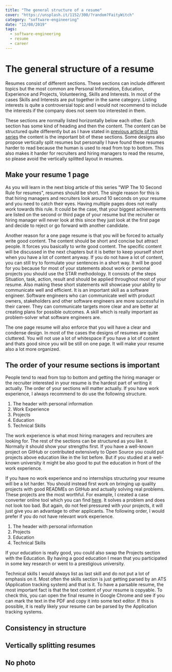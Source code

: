 ```yaml
---
title: "The general structure of a resume"
cover: "https://unsplash.it/1152/300/?random?FaityWitch"
category: "software-engineering"
date: "12/08/2019"
tags:
  - software-engineering
  - resume
  - career
---
```


# The general structure of a resume

Resumes consist of different sections. These sections can include different topics but the most common are Personal Information, Education, Experience and Projects, Volunteering, Skills and Interests. In most of the cases Skills and Interests are put together in the same category. Listing interests is quite a controversial topic and I would not recommend to include the interests if the company does not seem too interested in them.

These sections are normally listed horizontally below each other. Each section has some kind of heading and then the content. The content can be structured quite differently but as I have stated in [previous article of this series](/the-ultimate-guide-writing-a-software-engineer-resume/) the content is the important bit of these sections. Some designs also propose vertically split resumes but personally I have found these resumes harder to read because the human is used to read from top to bottom. This also makes it harder for recruiters and hiring managers to read the resume, so please avoid the vertically splitted layout in resumes.

## Make your resume 1 page

As you will learn in the next blog article of this series "WIP The 10 Second Rule for resumes", resumes should be short. The single reason for this is that hiring managers and recruiters look around 10 seconds on your resume and you need to catch their eyes. Having multiple pages does not really work towards this rule. It could be the case, that your biggest achievements are listed on the second or third page of your resume but the recruiter or hiring manager will never look at this since they just look at the first page and decide to reject or go forward with another candidate.

Another reason for a one page resume is that you will be forced to actually write good content. The content should be short and concise but attract people. It forces you basically to write good content. The specific content will be discussed in the next chapters but it is better to keep yourself short when you have a lot of content anyway. If you do not have a lot of content, you can still try to formulate your sentences in a short way. It will be good for you because for most of your statements about work or personal projects you should use the STAR methodology. It consists of the steps Situation, task, action, result and should be applied throughout most of your resume. Also making these short statements will showcase your ability to communicate well and efficient. It is an important skill as a software engineer. Software engineers who can communicate well with product owners, stakeholders and other software engineers are more successful in their career. They can communicate targets more clear and are better at creating plans for possible outcomes. A skill which is really important as problem-solver what software engineers are.

The one page resume will also enforce that you will have a clear and condense design. In most of the cases the designs of resumes are quite cluttered. You will not use a lot of whitespace if you have a lot of content and thats good since you will be still on one page. It will make your resume also a lot more organized.

## The order of your resume sections is important

People tend to read from top to bottom and getting the hiring manager or the recruiter interested in your resume is the hardest part of writing it actually. The order of your sections will matter actually. If you have work experience, I always recommend to do use the following structure.

1. The header with personal information
1. Work Experience
1. Projects
1. Education
1. Technical Skills

The work experience is what most hiring managers and recruiters are looking for. The rest of the sections can be structured as you like it. Normally it should show your strengths first. If you have a well-known project on GitHub or contributed extensively to Open Source you could put projects above education like in the list before. But if you studied at a well-known university it might be also good to put the education in front of the work experience.

If you have no work experience and no internships structuring your resume will be a lot harder. You should instead first work on bringing up quality projects with good READMEs on GitHub and actually solving real problems. These projects are the most worthful. For example, I created a case converter online tool which you can find [here](https://caseconverter.pro/app). It solves a problem and does not look too bad. But again, do not feel pressured with your projects, it will just give you an advantage to other applicants. The following order, I would prefer if you do not have relevant work experience.

1. The header with personal information
1. Projects
1. Education
1. Technical Skills

If your education is really good, you could also swap the Projects section with the Education. By having a good education I mean that you participated in some key research or went to a prestigious university.

Technical skills I would always list as last skill and do not put a lot of emphasis on it. Most often the skills section is just getting parsed by an ATS (Application tracking system) and that is it. To have a parsable resume, the most important fact is that the text content of your resume is copyable. To check this, you can open the final resume in Google Chrome and see if you can mark the text in the PDF and copy it into some text editor. If this is possible, it is really likely your resume can be parsed by the Application tracking systems.

## Consistency in structure

## Vertically splitting resumes

## No photo
